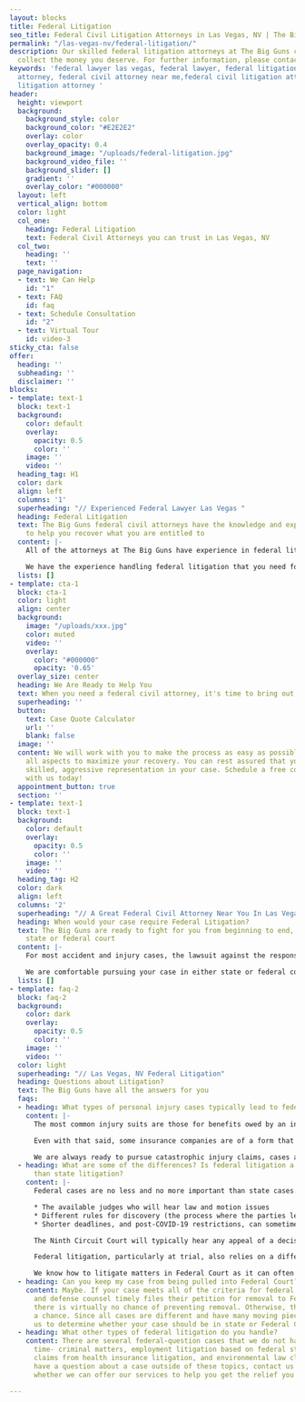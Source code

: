 ```yaml
---
layout: blocks
title: Federal Litigation
seo_title: Federal Civil Litigation Attorneys in Las Vegas, NV | The Big Guns
permalink: "/las-vegas-nv/federal-litigation/"
description: Our skilled federal litigation attorneys at The Big Guns can help you
  collect the money you deserve. For further information, please contact us.
keywords: 'federal lawyer las vegas, federal lawyer, federal litigation, federal civil
  attorney, federal civil attorney near me,federal civil litigation attorney,federal
  litigation attorney '
header:
  height: viewport
  background:
    background_style: color
    background_color: "#E2E2E2"
    overlay: color
    overlay_opacity: 0.4
    background_image: "/uploads/federal-litigation.jpg"
    background_video_file: ''
    background_slider: []
    gradient: ''
    overlay_color: "#000000"
  layout: left
  vertical_align: bottom
  color: light
  col_one:
    heading: Federal Litigation
    text: Federal Civil Attorneys you can trust in Las Vegas, NV
  col_two:
    heading: ''
    text: ''
  page_navigation:
  - text: We Can Help
    id: "1"
  - text: FAQ
    id: faq
  - text: Schedule Consultation
    id: "2"
  - text: Virtual Tour
    id: video-3
sticky_cta: false
offer:
  heading: ''
  subheading: ''
  disclaimer: ''
blocks:
- template: text-1
  block: text-1
  background:
    color: default
    overlay:
      opacity: 0.5
      color: ''
    image: ''
    video: ''
  heading_tag: H1
  color: dark
  align: left
  columns: '1'
  superheading: "// Experienced Federal Lawyer Las Vegas "
  heading: Federal Litigation
  text: The Big Guns federal civil attorneys have the knowledge and experience necessary
    to help you recover what you are entitled to
  content: |-
    All of the attorneys at The Big Guns have experience in federal litigation. This background is important when you might have to bring a suit against your own insurance company for delaying, denying, or underpaying your claim. It is also useful when bringing suit against a large out-of-state company or someone from a different state where your case value exceeds $75,000. Most insurance companies are not based in Nevada, so they often move state court lawsuits filed directly against them to federal court. Some attorneys are justifiably nervous about pursuing such matters because federal litigation follows different rules, has different deadlines, and can take longer. Discovery is different as well, and the parties often draw from case law that exceeds the borders of Nevada in making decisions.

    We have the experience handling federal litigation that you need for your case. We understand the differences in procedure between state and federal court, and we have an extensive library of our own legal research and motions that has been tried and tested in the local federal district courts.
  lists: []
- template: cta-1
  block: cta-1
  color: light
  align: center
  background:
    image: "/uploads/xxx.jpg"
    color: muted
    video: ''
    overlay:
      color: "#000000"
      opacity: '0.65'
  overlay_size: center
  heading: We Are Ready to Help You
  text: When you need a federal civil attorney, it's time to bring out The Big Guns
  superheading: ''
  button:
    text: Case Quote Calculator
    url: ''
    blank: false
  image: ''
  content: We will work with you to make the process as easy as possible, managing
    all aspects to maximize your recovery. You can rest assured that you will receive
    skilled, aggressive representation in your case. Schedule a free consultation
    with us today!
  appointment_button: true
  section: ''
- template: text-1
  block: text-1
  background:
    color: default
    overlay:
      opacity: 0.5
      color: ''
    image: ''
    video: ''
  heading_tag: H2
  color: dark
  align: left
  columns: '2'
  superheading: "// A Great Federal Civil Attorney Near You In Las Vegas, NV"
  heading: When would your case require Federal Litigation?
  text: The Big Guns are ready to fight for you from beginning to end, whether in
    state or federal court
  content: |-
    For most accident and injury cases, the lawsuit against the responsible party most likely will not fall under federal jurisdiction. Such claims are not based on federal questions and can only be sent to Federal Court if there is diversity jurisdiction. What this requires, in short, is that all parties on one side (i.e. all plaintiffs) must not reside or have a principal place of business in a state in which any one of the parties on the other side (i.e. all defendants) do. Plus, the amount sought by the plaintiffs must be more than $75,000. If all of these factors are satisfied, the case can be pulled into federal court by the defendant.

    We are comfortable pursuing your case in either state or federal court. Whether the case is pulled out by a defendant early on to federal jurisdiction or if we find good cause to file directly in federal court, we are ready to fight your case.
  lists: []
- template: faq-2
  block: faq-2
  background:
    color: dark
    overlay:
      opacity: 0.5
      color: ''
    image: ''
    video: ''
  color: light
  superheading: "// Las Vegas, NV Federal Litigation"
  heading: Questions about Litigation?
  text: The Big Guns have all the answers for you
  faqs:
  - heading: What types of personal injury cases typically lead to federal litigation?
    content: |-
      The most common injury suits are those for benefits owed by an insurance company (typically your own) to the plaintiff. This is most frequently where an injured plaintiff makes a claim for uninsured or underinsured motorist benefits under his own policy. Note that this would not include a claim against an at-fault driver. As the insurance companies are almost always located out of Nevada, and since such claims usually involve some act of bad faith or a violation of Nevada's Unfair Claim Practices Act that could lead to an award of punitive damages, such suits are frequently litigated in Federal Court.

      Even with that said, some insurance companies are of a form that precludes removal based on diversity jurisdiction- insurance exchanges, mutual insurers from certain states, and other unincorporated forms. Understanding the different entity forms for insurers may impact the strategy pursued in litigating such matters. It is one of the key issues that our experience as insurance bad faith defense attorneys provides as an advantage.

      We are always ready to pursue catastrophic injury claims, cases against interstate companies, and, of course, insurance bad faith litigation for our clients.
  - heading: What are some of the differences? Is federal litigation a bigger deal
      than state litigation?
    content: |-
      Federal cases are no less and no more important than state cases. They differ in the following ways:

      * The available judges who will hear law and motion issues
      * Different rules for discovery (the process where the parties learn about the other's case)
      * Shorter deadlines, and post-COVID-19 restrictions, can sometimes result in a faster trial date than our overburdened state courts

      The Ninth Circuit Court will typically hear any appeal of a decision from the Federal Court of Appeals, but state court appeals in Nevada will be heard by either the Court of Appeals or the Nevada Supreme Court. These different appellate courts also have their own differences in rules (and yes, we have done appellate work in both sets of appellate courts).

      Federal litigation, particularly at trial, also relies on a different set of rules of evidence, changing what can be presented to a jury. What's more, a Federal jury needs to provide a unanimous verdict to avoid a hung jury, whereas a Nevada district court jury need only reach 75% for one side or the other in civil matters. Law and motion work tends to be stricter in federal court, with magistrate judges hearing most pretrial and discovery motions instead of the trial judge who will decide dispositive motions and most motions in limine.

      We know how to litigate matters in Federal Court as it can often provide an advantage both to the defendant and to counsel well-versed in the venue. Further, we have actual trial experience in California and Nevada Federal Courts.
  - heading: Can you keep my case from being pulled into Federal Court?
    content: Maybe. If your case meets all of the criteria for federal diversity jurisdiction
      and defense counsel timely files their petition for removal to Federal Court,
      there is virtually no chance of preventing removal. Otherwise, there might be
      a chance. Since all cases are different and have many moving pieces, contact
      us to determine whether your case should be in state or Federal Court.
  - heading: What other types of federal litigation do you handle?
    content: There are several federal-question cases that we do not handle at this
      time- criminal matters, employment litigation based on federal statutes, ERISA
      claims from health insurance litigation, and environmental law claims. If you
      have a question about a case outside of these topics, contact us today to discuss
      whether we can offer our services to help you get the relief you deserve.

---
```

